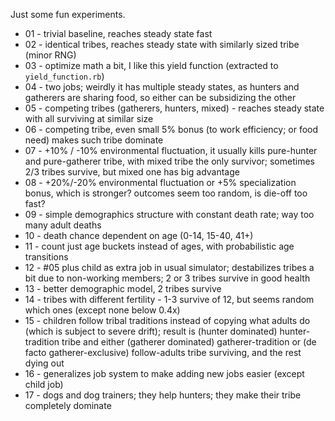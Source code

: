 Just some fun experiments.

* 01 - trivial baseline, reaches steady state fast
* 02 - identical tribes, reaches steady state with similarly sized tribe (minor RNG)
* 03 - optimize math a bit, I like this yield function (extracted to `yield_function.rb`)
* 04 - two jobs; weirdly it has multiple steady states, as hunters and gatherers are sharing food, so either can be subsidizing the other
* 05 - competing tribes (gatherers, hunters, mixed) - reaches steady state with all surviving at similar size
* 06 - competing tribe, even small 5% bonus (to work efficiency; or food need) makes such tribe dominate
* 07 - +10% / -10% environmental fluctuation, it usually kills pure-hunter and pure-gatherer tribe, with mixed tribe the only survivor; sometimes 2/3 tribes survive, but mixed one has big advantage
* 08 - +20%/-20% environmental fluctuation or +5% specialization bonus, which is stronger? outcomes seem too random, is die-off too fast?
* 09 - simple demographics structure with constant death rate; way too many adult deaths
* 10 - death chance dependent on age (0-14, 15-40, 41+)
* 11 - count just age buckets instead of ages, with probabilistic age transitions
* 12 - #05 plus child as extra job in usual simulator; destabilizes tribes a bit due to non-working members; 2 or 3 tribes survive in good health
* 13 - better demographic model, 2 tribes survive
* 14 - tribes with different fertility - 1-3 survive of 12, but seems random which ones (except none below 0.4x)
* 15 - children follow tribal traditions instead of copying what adults do (which is subject to severe drift); result is (hunter dominated) hunter-tradition tribe and either (gatherer dominated) gatherer-tradition or (de facto gatherer-exclusive) follow-adults tribe surviving, and the rest dying out
* 16 - generalizes job system to make adding new jobs easier (except child job)
* 17 - dogs and dog trainers; they help hunters; they make their tribe completely dominate
